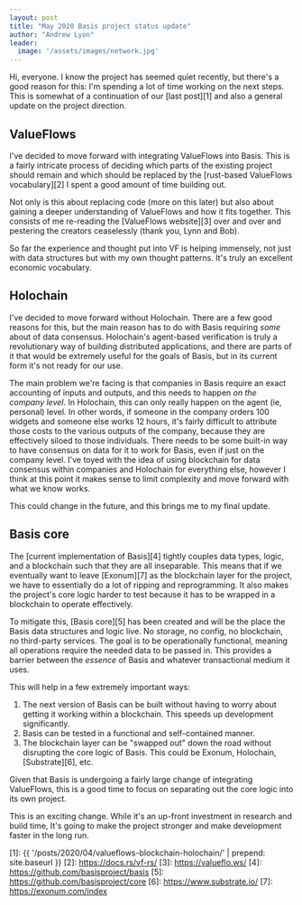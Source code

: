 ```yaml
---
layout: post
title: "May 2020 Basis project status update"
author: "Andrew Lyon"
leader:
  image: '/assets/images/network.jpg'
---
```


Hi, everyone. I know the project has seemed quiet recently, but there's a good reason for this: I'm spending a lot of time working on the next steps. This is somewhat of a continuation of our [last post][1] and also a general update on the project direction.

## ValueFlows

I've decided to move forward with integrating ValueFlows into Basis. This is a fairly intricate process of deciding which parts of the existing project should remain and which should be replaced by the [rust-based ValueFlows vocabulary][2] I spent a good amount of time building out.

Not only is this about replacing code (more on this later) but also about gaining a deeper understanding of ValueFlows and how it fits together. This consists of me re-reading the [ValueFlows website][3] over and over and pestering the creators ceaselessly (thank you, Lynn and Bob).

So far the experience and thought put into VF is helping immensely, not just with data structures but with my own thought patterns. It's truly an excellent economic vocabulary.

## Holochain

I've decided to move forward without Holochain. There are a few good reasons for this, but the main reason has to do with Basis requiring *some* about of data consensus. Holochain's agent-based verification is truly a revolutionary way of building distributed applications, and there are parts of it that would be extremely useful for the goals of Basis, but in its current form it's not ready for our use.

The main problem we're facing is that companies in Basis require an exact accounting of inputs and outputs, and this needs to happen *on the company level*. In Holochain, this can only really happen on the agent (ie, personal) level. In other words, if someone in the company orders 100 widgets and someone else works 12 hours, it's fairly difficult to attribute those costs to the various outputs of the company, because they are effectively siloed to those individuals. There needs to be some built-in way to have consensus on data for it to work for Basis, even if just on the company level. I've toyed with the idea of using blockchain for data consensus within companies and Holochain for everything else, however I think at this point it makes sense to limit complexity and move forward with what we know works.

This could change in the future, and this brings me to my final update.

## Basis core

The [current implementation of Basis][4] tightly couples data types, logic, and a blockchain such that they are all inseparable. This means that if we eventually want to leave [Exonum][7] as the blockchain layer for the project, we have to essentially do a lot of ripping and reprogramming. It also makes the project's core logic harder to test because it has to be wrapped in a blockchain to operate effectively.

To mitigate this, [Basis core][5] has been created and will be the place the Basis data structures and logic live. No storage, no config, no blockchain, no third-party services. The goal is to be operationally functional, meaning all operations require the needed data to be passed in. This provides a barrier between the *essence* of Basis and whatever transactional medium it uses.

This will help in a few extremely important ways:

1. The next version of Basis can be built without having to worry about getting it working within a blockchain. This speeds up development significantly.
1. Basis can be tested in a functional and self-contained manner.
1. The blockchain layer can be "swapped out" down the road without disrupting the core logic of Basis. This could be Exonum, Holochain, [Substrate][6], etc.

Given that Basis is undergoing a fairly large change of integrating ValueFlows, this is a good time to focus on separating out the core logic into its own project.

This is an exciting change. While it's an up-front investment in research and build time, It's going to make the project stronger and make development faster in the long run.

[1]: {{ '/posts/2020/04/valueflows-blockchain-holochain/' | prepend: site.baseurl }}
[2]: https://docs.rs/vf-rs/
[3]: https://valueflo.ws/
[4]: https://github.com/basisproject/basis
[5]: https://github.com/basisproject/core
[6]: https://www.substrate.io/
[7]: https://exonum.com/index

